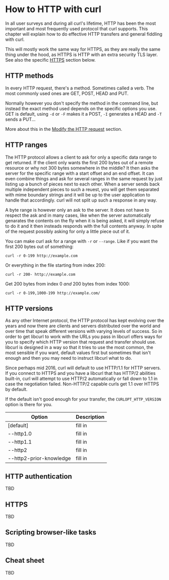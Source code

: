 # How to HTTP with curl

In all user surveys and during all curl's lifetime, HTTP has been the most
important and most frequently used protocol that curl supports. This chapter
will explain how to do effective HTTP transfers and general fiddling with
curl.

This will mostly work the same way for HTTPS, as they are really the same thing
under the hood, as HTTPS is HTTP with an extra security TLS layer. See also
the specific [HTTPS](#https) section below.

## HTTP methods

In every HTTP request, there's a method. Sometimes called a verb. The most
commonly used ones are GET, POST, HEAD and PUT.

Normally however you don't specify the method in the command line, but instead
the exact method used depends on the specific options you use. GET is default,
using `-d` or `-F` makes it a POST, `-I` generates a HEAD and `-T` sends a
PUT...

More about this in the [Modify the HTTP request](http-requests.md) section.

## HTTP ranges

The HTTP protocol allows a client to ask for only a specific data range to get
returned. If the client only wants the first 200 bytes out of a remote
resource or why not 300 bytes somewhere in the middle? It then asks the server
for the specific range with a start offset and an end offset. It can even
combine things and ask for several ranges in the same request by just listing
up a bunch of pieces next to each other. When a server sends back multiple
independent pieces to such a reuest, you will get them separated with mime
boundary strings and it will be up to the user application to handle that
accordingly. curl will not split up such a response in any way.

A byte range is however only an ask to the server. It does not have to respect
the ask and in many cases, like when the server automatically genarates the
contents on the fly when it is being asked, it will simply refuse to do it and
it then insteads responds with the full contents anyway. In spite of the
request possibly asking for only a little piece out of it.

You can make curl ask for a range with `-r` or `--range`. Like if you want the
first 200 bytes out of something:

    curl -r 0-199 http://example.com

Or everything in the file starting from index 200:

    curl -r 200- http://example.com

Get 200 bytes from index 0 *and* 200 bytes from index 1000:

    curl -r 0-199,1000-199 http://example.com/

## HTTP versions

As any other Internet protocol, the HTTP protocol has kept evolving over the
years and now there are clients and servers distributed over the world and
over time that speak different versions with varying levels of success. So in
order to get libcurl to work with the URLs you pass in libcurl offers ways for
you to specify which HTTP version that request and transfer should
use. libcurl is designed in a way so that it tries to use the most common, the
most sensible if you want, default values first but sometimes that isn't
enough and then you may need to instruct libcurl what to do.

Since perhaps mid 2016, curl will default to use HTTP/1.1 for HTTP servers. If
you connect to HTTPS and you have a libcurl that has HTTP/2 abilities
built-in, curl will attempt to use HTTP/2 automatically or fall down to 1.1 in
case the negotiation failed. Non-HTTP/2 capable curls get 1.1 over HTTPS by
default.

If the default isn't good enough for your transfer, the `CURLOPT_HTTP_VERSION`
option is there for you.

| Option                              | Description |
|-------------------------------------|-------------|
| [default]                           | fill in
| --http1.0                           | fill in
| --http1.1                           | fill in
| --http2                             | fill in
| --http2-prior-knowledge             | fill in

## HTTP authentication

TBD

## HTTPS

TBD

## Scripting browser-like tasks

TBD

## Cheat sheet

TBD

